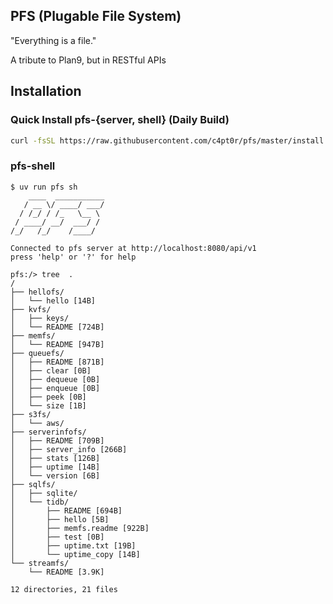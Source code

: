 PFS (Plugable File System)
---

"Everything is a file."

A tribute to Plan9, but in RESTful APIs

## Installation

### Quick Install pfs-{server, shell} (Daily Build)

```bash
curl -fsSL https://raw.githubusercontent.com/c4pt0r/pfs/master/install.sh | sh
```

### pfs-shell

```
$ uv run pfs sh
    ____  ___________
   / __ \/ ____/ ___/
  / /_/ / /_   \__ \
 / ____/ __/  ___/ /
/_/   /_/    /____/

Connected to pfs server at http://localhost:8080/api/v1
press 'help' or '?' for help

pfs:/> tree  .
/
├── hellofs/
│   └── hello [14B]
├── kvfs/
│   ├── keys/
│   └── README [724B]
├── memfs/
│   └── README [947B]
├── queuefs/
│   ├── README [871B]
│   ├── clear [0B]
│   ├── dequeue [0B]
│   ├── enqueue [0B]
│   ├── peek [0B]
│   └── size [1B]
├── s3fs/
│   └── aws/
├── serverinfofs/
│   ├── README [709B]
│   ├── server_info [266B]
│   ├── stats [126B]
│   ├── uptime [14B]
│   └── version [6B]
├── sqlfs/
│   ├── sqlite/
│   └── tidb/
│       ├── README [694B]
│       ├── hello [5B]
│       ├── memfs.readme [922B]
│       ├── test [0B]
│       ├── uptime.txt [19B]
│       └── uptime_copy [14B]
└── streamfs/
    └── README [3.9K]

12 directories, 21 files
```


